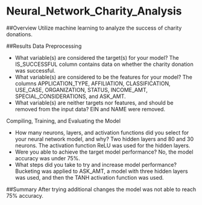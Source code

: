 # Neural_Network_Charity_Analysis

##Overview
Utilize machine learning to analyze the success of charity donations.

##Results
Data Preprocessing
- What variable(s) are considered the target(s) for your model?  The IS_SUCCESSFUL column contains data on whether the charity donation was successful.
- What variable(s) are considered to be the features for your model?  The columns APPLICATION_TYPE, AFFILIATION, CLASSIFICATION, USE_CASE, ORGANIZATION, STATUS, INCOME_AMT, SPECIAL_CONSIDERATIONS, and ASK_AMT.
- What variable(s) are neither targets nor features, and should be removed from the input data?  EIN and NAME were removed.

Compiling, Training, and Evaluating the Model
- How many neurons, layers, and activation functions did you select for your neural network model, and why? Two hidden layers and 80 and 30 neurons.  The activation function ReLU was used for the hidden layers. 
- Were you able to achieve the target model performance?  No, the model accuracy was under 75%.
- What steps did you take to try and increase model performance?  Bucketing was applied to ASK_AMT, a model with three hidden layers was used, and then the TANH activation function was used.

##Summary
After trying additional changes the model was not able to reach 75% accuracy.
